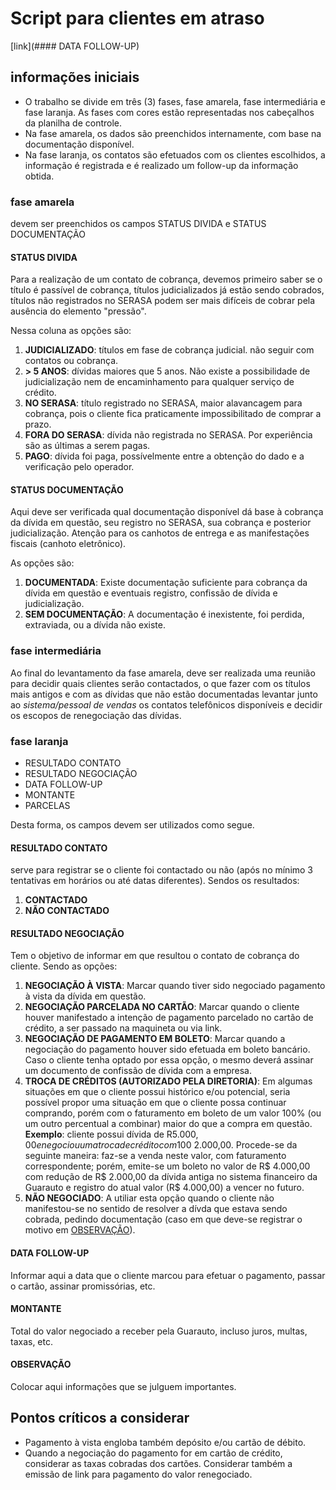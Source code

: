 # Script para clientes em atraso

[link](#### DATA FOLLOW-UP)

## informações iniciais
- O trabalho se divide em três (3) fases, fase amarela, fase intermediária e fase laranja. As fases com cores estão representadas nos cabeçalhos da planilha de controle.
- Na fase amarela, os dados são preenchidos internamente, com base na documentação disponível.
- Na fase laranja, os contatos são efetuados com os clientes escolhidos, a informação é registrada e é realizado um follow-up da informação obtida.

### fase amarela
devem ser preenchidos os campos STATUS DIVIDA e STATUS DOCUMENTAÇÃO

#### STATUS DIVIDA
Para a realização de um contato de cobrança, devemos primeiro saber se o título é passível de cobrança, títulos judicializados já estão sendo cobrados, títulos não registrados no SERASA podem ser mais difíceis de cobrar pela ausência do elemento "pressão".

Nessa coluna as opções são:
1. **JUDICIALIZADO**: títulos em fase de cobrança judicial. não seguir com contatos ou cobrança.
2. **> 5 ANOS**: dívidas maiores que 5 anos. Não existe a possibilidade de judicialização nem de encaminhamento para qualquer serviço de crédito.
3. **NO SERASA**: título registrado no SERASA, maior alavancagem para cobrança, pois o cliente fica praticamente impossibilitado de comprar a prazo.
4. **FORA DO SERASA**: dívida não registrada no SERASA. Por experiência são as últimas a serem pagas.
5. **PAGO**: dívida foi paga, possívelmente entre a obtenção do dado e a verificação pelo operador.

#### STATUS DOCUMENTAÇÃO
Aqui deve ser verificada qual documentação disponível dá base à cobrança da dívida em questão, seu registro no SERASA, sua cobrança e posterior judicialização. Atenção para os canhotos de entrega e as manifestações fiscais (canhoto eletrônico).

As opções são:
1. **DOCUMENTADA**: Existe documentação suficiente para cobrança da dívida em questão e eventuais registro, confissão de dívida e judicialização.
2. **SEM DOCUMENTAÇÃO**: A documentação é inexistente, foi perdida, extraviada, ou a dívida não existe.

### fase intermediária
Ao final do levantamento da fase amarela, deve ser realizada uma reunião para decidir quais clientes serão contactados, o que fazer com os títulos mais antigos e com as dívidas que não estão documentadas levantar junto ao *sistema/pessoal de vendas* os contatos telefônicos disponíveis e decidir os escopos de renegociação das dívidas. 

### fase laranja
- RESULTADO CONTATO	
- RESULTADO NEGOCIAÇÃO	
- DATA FOLLOW-UP	
- MONTANTE	
- PARCELAS

Desta forma, os campos devem ser utilizados como segue.

#### RESULTADO CONTATO
serve para registrar se o cliente foi contactado ou não (após no mínimo 3 tentativas em horários ou até datas diferentes). Sendos os resultados:
1. **CONTACTADO**
2. **NÃO CONTACTADO**

#### RESULTADO NEGOCIAÇÃO
Tem o objetivo de informar em que resultou o contato de cobrança do cliente. Sendo as opções:
1. **NEGOCIAÇÃO À VISTA**: Marcar quando tiver sido negociado pagamento à vista da dívida em questão.
2. **NEGOCIAÇÃO PARCELADA NO CARTÃO**: Marcar quando o cliente houver manifestado a intenção de pagamento parcelado no cartão de crédito, a ser passado na maquineta ou via link.
3. **NEGOCIAÇÃO DE PAGAMENTO EM BOLETO**: Marcar quando a negociação do pagamento houver sido efetuada em boleto bancário. Caso o cliente tenha optado por essa opção, o mesmo deverá assinar um documento de confissão de dívida com a empresa.
4. **TROCA DE CRÉDITOS (AUTORIZADO PELA DIRETORIA)**: Em algumas situações em que o cliente possui histórico e/ou potencial, seria possível propor uma situação em que o cliente possa continuar comprando, porém com o faturamento em boleto de um valor 100% (ou um outro percentual a combinar) maior do que a compra em questão. **Exemplo**: cliente possui dívida de R$5.000,00 e negociou uma troca de crédito com 100% de compesação por compra; desejando comprar no dia de hoje um valor de R$ 2.000,00. Procede-se da seguinte maneira: faz-se a venda neste valor, com faturamento correspondente; porém, emite-se um boleto no valor de R$ 4.000,00 com redução de R$ 2.000,00 da dívida antiga no sistema financeiro da Guarauto e registro do atual valor (R$ 4.000,00) a vencer no futuro.
5. **NÃO NEGOCIADO**: A utiliar esta opção quando o cliente não manifestou-se no sentido de resolver a dívda que estava sendo cobrada, pedindo documentação (caso em que deve-se registrar o motivo em [OBSERVAÇÃO](####OBSERVAÇÃO)).

#### DATA FOLLOW-UP
Informar aqui a data que o cliente marcou para efetuar o pagamento, passar o cartão, assinar promissórias, etc.

#### MONTANTE
Total do valor negociado a receber pela Guarauto, incluso juros, multas, taxas, etc.

#### OBSERVAÇÃO
Colocar aqui informações que se julguem importantes.


## Pontos críticos a considerar
* Pagamento à vista engloba também depósito e/ou cartão de débito.
* Quando a negociação do pagamento for em cartão de crédito, considerar as taxas cobradas dos cartões. Considerar também a emissão de link para pagamento do valor renegociado.
